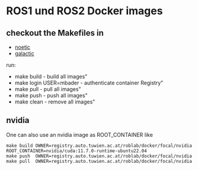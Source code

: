 # ROS1 und ROS2 Docker images

## checkout the Makefiles in
- [noetic](noetic)
- [galactic](galactic)

run:
- make build              - build all images"
- make login USER=mbader  - authenticate container Registry"
- make pull               - pull all images"
- make push               - push all images"
- make clean              - remove all images"

## nvidia
One can also use an nvidia image as ROOT_CONTAINER like

```
make build OWNER=registry.auto.tuwien.ac.at/roblab/docker/focal/nvidia ROOT_CONTAINER=nvidia/cuda:11.7.0-runtime-ubuntu22.04 
make push  OWNER=registry.auto.tuwien.ac.at/roblab/docker/focal/nvidia
make pull  OWNER=registry.auto.tuwien.ac.at/roblab/docker/focal/nvidia
```
